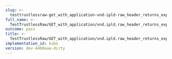 ```yaml
---
slug: >-
  testtrustlessraw-get_with_application-vnd-ipld-raw_header_returns_expected_caching_headers-header_etag
full_name: >-
  TestTrustlessRaw/GET_with_application/vnd.ipld.raw_header_returns_expected_caching_headers/Header_Etag
outcome: pass
title: >-
  TestTrustlessRaw/GET_with_application/vnd.ipld.raw_header_returns_expected_caching_headers/Header_Etag
implementation_id: kubo
version: dev-44b0eaa-dirty
---
```


